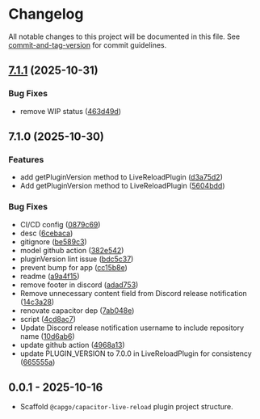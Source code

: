 # Changelog

All notable changes to this project will be documented in this file. See [commit-and-tag-version](https://github.com/absolute-version/commit-and-tag-version) for commit guidelines.

## [7.1.1](https://github.com/Cap-go/capacitor-live-reload/compare/7.1.0...7.1.1) (2025-10-31)


### Bug Fixes

* remove WIP status ([463d49d](https://github.com/Cap-go/capacitor-live-reload/commit/463d49dc35666f11c41ce8f0df08b10304a31dfb))

## 7.1.0 (2025-10-30)


### Features

* add getPluginVersion method to LiveReloadPlugin ([d3a75d2](https://github.com/Cap-go/capacitor-live-reload/commit/d3a75d259dd67612c705dc7935a92725aead9c92))
* Add getPluginVersion method to LiveReloadPlugin ([5604bdd](https://github.com/Cap-go/capacitor-live-reload/commit/5604bdddbba01649d4a6c19f0594983954b91195))


### Bug Fixes

* CI/CD config ([0879c69](https://github.com/Cap-go/capacitor-live-reload/commit/0879c69d7afac9b24a3526ce3b00a77c67a4054e))
* desc ([6cebaca](https://github.com/Cap-go/capacitor-live-reload/commit/6cebaca4ed30692475770b09f41cf920a0974621))
* gitignore ([be589c3](https://github.com/Cap-go/capacitor-live-reload/commit/be589c3cf7659a5a39b860014391c6c980f08093))
* model github action ([382e542](https://github.com/Cap-go/capacitor-live-reload/commit/382e5426cf52664ef6baf47a722f91822c65eb6d))
* pluginVersion lint issue ([bdc5c37](https://github.com/Cap-go/capacitor-live-reload/commit/bdc5c3758cf3c1000e7c4501b78d66632e143c3b))
* prevent bump for app ([cc15b8e](https://github.com/Cap-go/capacitor-live-reload/commit/cc15b8ec67d82590731d5c57fade5e14f503b414))
* readme ([a9a4f15](https://github.com/Cap-go/capacitor-live-reload/commit/a9a4f15a8ddf491d57da26c507c28840635ad373))
* remove footer in discord ([adad753](https://github.com/Cap-go/capacitor-live-reload/commit/adad753712fd6f224c58f7dc95bbf4bcaa590b49))
* Remove unnecessary content field from Discord release notification ([14c3a28](https://github.com/Cap-go/capacitor-live-reload/commit/14c3a288bd9b2001c2c35a0d09745051a2c18bf3))
* renovate capacitor dep ([7ab048e](https://github.com/Cap-go/capacitor-live-reload/commit/7ab048e569b82ba515a6edc1c76ca7916ee6cc1e))
* script ([4cd8ac7](https://github.com/Cap-go/capacitor-live-reload/commit/4cd8ac7be5df0e30d1d44275619205048ec86bfd))
* Update Discord release notification username to include repository name ([10d6ab6](https://github.com/Cap-go/capacitor-live-reload/commit/10d6ab66202951222fdc65ce942ae84bb7408bfd))
* update github action ([4968a13](https://github.com/Cap-go/capacitor-live-reload/commit/4968a134e78589a39b6b5e3281a769a5c1cde86f))
* update PLUGIN_VERSION to 7.0.0 in LiveReloadPlugin for consistency ([665555a](https://github.com/Cap-go/capacitor-live-reload/commit/665555ac2d6fb673a24268214089263d55914920))

## 0.0.1 - 2025-10-16

- Scaffold `@capgo/capacitor-live-reload` plugin project structure.
